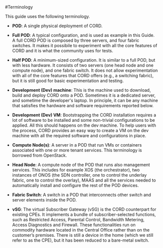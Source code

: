 #Terminology

This guide uses the following terminology.

* **POD**: A single physical deployment of CORD.

* **Full POD**: A typical configuration, and is used as example in this Guide.
A full CORD POD is composed by three servers, and four fabric switches.
It makes it possibile to experiment with all the core features of CORD and it
is what the community uses for tests.

* **Half POD**: A minimum-sized configuration. It is similar to a full POD, but with less hardware. It consists of two servers (one head node and one compute node), and one fabric switch. It does not allow experimentation with all of the core features that
CORD offers (e.g., a switching fabric), but it is still good for basic experimentation and testing.

* **Development (Dev) machine**: This is the machine used
to download, build and deploy CORD onto a POD.
Sometimes it is a dedicated server, and sometime the developer's laptop.
In principle, it can be any machine that satisfies the hardware and software
requirements reported below.

* **Development (Dev) VM**: Bootstrapping the CORD installation requires a lot of
software to be installed and some non-trivial configurations to be applied.
All this should happens on the dev machine.
To help users with the process, CORD provides an easy way to create a
VM on the dev machine with all the required software and configurations in place.

* **Compute Node(s)**: A server in a POD that run VMs or containers associated with
one or more tenant services. This terminology is borrowed from OpenStack.

* **Head Node**: A compute node of the POD that runs also management services. This includes for example XOS (the orchestrator), two instances of ONOS
(the SDN controller, one to control the underlay fabric, one to control the overlay), MAAS and all the services needed to automatically install and configure the rest of
the POD devices.

* **Fabric Switch**: A switch in a POD that interconnects other switch and server
elements inside the POD.

* **vSG**: The virtual Subscriber Gateway (vSG) is the CORD counterpart for existing
CPEs. It implements a bundle of subscriber-selected functions, such as Restricted Access, Parental Control, Bandwidth Metering, Access Diagnostics and Firewall. These functionalities run on commodity hardware located in the Central Office rather than on the customer’s premises. There is still a device in the home (which we still refer to as the CPE), but it has been reduced to a bare-metal switch.